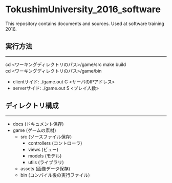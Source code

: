 # TokushimUniversity_2016_software
This repository contains documents and sources. Used at software training 2016.

## 実行方法
---  
cd <ワーキングディレクトリのパス>/game/src
make build  
cd <ワーキングディレクトリのパス>/game/bin
* clientサイド: ./game.out C <サーバのIPアドレス>
* serverサイド: ./game.out S <プレイ人数>

## ディレクトリ構成
---  
* docs (ドキュメント保存)
* game (ゲームの素材)
	+ src (ソースファイル保存)
		- controllers (コントローラ)
		- views (ビュー)
		- models (モデル)
		- utils (ライブラリ)
	+ assets (画像データ保存)
	+ bin (コンパイル後の実行ファイル)
